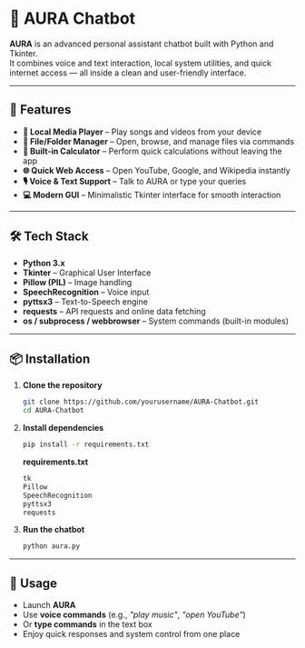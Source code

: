 # 🌟 AURA Chatbot

**AURA** is an advanced personal assistant chatbot built with Python and Tkinter.  
It combines voice and text interaction, local system utilities, and quick internet access — all inside a clean and user-friendly interface.

---

## 🚀 Features

- **🎵 Local Media Player** – Play songs and videos from your device  
- **📂 File/Folder Manager** – Open, browse, and manage files via commands  
- **🧮 Built-in Calculator** – Perform quick calculations without leaving the app  
- **🌐 Quick Web Access** – Open YouTube, Google, and Wikipedia instantly  
- **🎙 Voice & Text Support** – Talk to AURA or type your queries  
- **💻 Modern GUI** – Minimalistic Tkinter interface for smooth interaction  

---

## 🛠️ Tech Stack

- **Python 3.x**  
- **Tkinter** – Graphical User Interface  
- **Pillow (PIL)** – Image handling  
- **SpeechRecognition** – Voice input  
- **pyttsx3** – Text-to-Speech engine  
- **requests** – API requests and online data fetching  
- **os / subprocess / webbrowser** – System commands (built-in modules)  

---

## 📦 Installation

1. **Clone the repository**
   ```bash
   git clone https://github.com/yourusername/AURA-Chatbot.git
   cd AURA-Chatbot
   ```

2. **Install dependencies**
   ```bash
   pip install -r requirements.txt
   ```

   **requirements.txt**
   ```txt
   tk
   Pillow
   SpeechRecognition
   pyttsx3
   requests
   ```

3. **Run the chatbot**
   ```bash
   python aura.py
   ```

---

## 🎯 Usage

- Launch **AURA**  
- Use **voice commands** (e.g., *"play music"*, *"open YouTube"*)  
- Or **type commands** in the text box  
- Enjoy quick responses and system control from one place  
